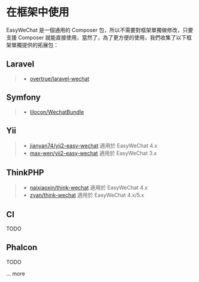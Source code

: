 # 在框架中使用

EasyWeChat 是一個通用的 Composer 包，所以不需要對框架單獨做修改，只要支援 Composer 就能直接使用，當然了，為了更方便的使用，我們收集了以下框架單獨提供的拓展包：

## Laravel

>  - [overtrue/laravel-wechat](https://github.com/overtrue/laravel-wechat)


## Symfony

>  - [lilocon/WechatBundle](https://github.com/lilocon/WechatBundle)

## Yii

> - [jianyan74/yii2-easy-wechat](https://github.com/jianyan74/yii2-easy-wechat) 適用於 EasyWeChat 4.x 
> - [max-wen/yii2-easy-wechat](https://github.com/max-wen/yii2-easy-wechat) 適用於 EasyWeChat 3.x 

## ThinkPHP

>  - [naixiaoxin/think-wechat](https://github.com/qiqizjl/think-wechat) 適用於 EasyWeChat 4.x
>  - [zyan/think-wechat](https://github.com/aa24615/think-wechat) 適用於 EasyWeChat 4.x/5.x


## CI

TODO

## Phalcon

TODO

... more

